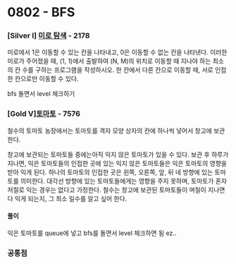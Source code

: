 # 0802 - BFS

### [Silver I] [미로 탐색](https://www.acmicpc.net/problem/2178) - 2178 

<p>미로에서 1은 이동할 수 있는 칸을 나타내고, 0은 이동할 수 없는 칸을 나타낸다. 이러한 미로가 주어졌을 때, (1, 1)에서 출발하여 (N, M)의 위치로 이동할 때 지나야 하는 최소의 칸 수를 구하는 프로그램을 작성하시오. 한 칸에서 다른 칸으로 이동할 때, 서로 인접한 칸으로만 이동할 수 있다.</p>

bfs 돌면서 level 체크하기

### [Gold V][토마토](https://www.acmicpc.net/problem/7576) - 7576 

<p>철수의 토마토 농장에서는 토마토를 격자 모양 상자의 칸에 하나씩 넣어서 창고에 보관한다. </p>

<p>창고에 보관되는 토마토들 중에는아직 익지 않은 토마토가 있을 수 있다. 보관 후 하루가 지나면, 익은 토마토들의 인접한 곳에 있는 익지 않은 토마토들은 익은 토마토의 영향을 받아 익게 된다. 하나의 토마토의 인접한 곳은 왼쪽, 오른쪽, 앞, 뒤 네 방향에 있는 토마토를 의미한다. 대각선 방향에 있는 토마토들에게는 영향을 주지 못하며, 토마토가 혼자 저절로 익는 경우는 없다고 가정한다. 철수는 창고에 보관된 토마토들이 며칠이 지나면 다 익게 되는지, 그 최소 일수를 알고 싶어 한다.</p>

#### 풀이
익은 토마토를 queue에 넣고 bfs를 돌면서 level 체크하면 됨 ez..

### 공통점